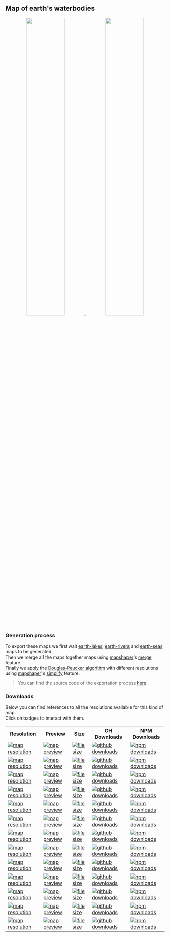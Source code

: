 <a name="earth-waterbodies"></a>
## Map of earth's waterbodies
<p align="center">
  <a alt="see earth-waterbodies on mapshaper" href="http://mapshaper.org/?files=https://cdn.rawgit.com/simonepri/geo-maps/master/previews/earth-waterbodies.geo.json">
    <img src="https://raw.githubusercontent.com/simonepri/geo-maps/master/media/geo-maps-earth-waterbodies-shape.png" width ="49%"/>
  </a>
  <a alt="see earth-waterbodies on geojson.io" href="http://geojson.io/#data=data:text/x-url,https://cdn.rawgit.com/simonepri/geo-maps/master/previews/earth-waterbodies.geo.json">
    <img src="https://raw.githubusercontent.com/simonepri/geo-maps/master/media/geo-maps-earth-waterbodies-hover.png" width ="49%"/>
  </a>
</p>

### Generation process
To export these maps we first wait [earth-lakes](./earth-lakes.md), [earth-rivers](./earth-rivers.md) and [earth-seas](./earth-seas.md) maps to be generated.  
Then we merge all the maps together maps using [mapshaper](https://github.com/mbloch/mapshaper)'s [merge](https://github.com/mbloch/mapshaper/wiki/Command-Reference#-merge-layers) feature.  
Finally we apply the [Douglas-Peucker algorithm](https://en.wikipedia.org/wiki/Ramer%E2%80%93Douglas%E2%80%93Peucker_algorithm#Algorithm) with different resolutions using [mapshaper](https://github.com/mbloch/mapshaper)'s [simplify](https://github.com/mbloch/mapshaper/wiki/Command-Reference#-simplify) feature.

> You can find the source code of the exportation process [here](gulp/maps/earth-waterbodies.js).

### Downloads
Below you can find references to all the resolutions available for this kind of map.  
Click on badges to interact with them.

<table>
  <tr>
    <th>Resolution</th>
    <th>Preview</th>
    <th>Size</th>
    <th>GH Downloads</th>
    <th>NPM Downloads</th>
  </tr>

  <tr>
    <td>
      <a href="#earth-waterbodies">
        <img src="https://img.shields.io/badge/resolution-1m-f1c40f.svg" alt="map resolution"/>
      </a>
    </td>
    <td>
      <a href="http://mapshaper.org/?files=https://unpkg.com/@geo-maps/earth-waterbodies-1m/map.geo.json">
        <img src="https://img.shields.io/badge/preview-mapshaper-1abc9c.svg" alt="map preview"/>
      </a>
    </td>
    <td>
      <a href="#earth-waterbodies">
        <img src="http://img.badgesize.io/https://unpkg.com/@geo-maps/earth-waterbodies-1m/map.geo.json" alt="file size"/>
      </a>
    </td>
    <td>
      <a href="https://github.com/simonepri/geo-maps/releases/latest/download/earth-waterbodies-1m.geo.json">
        <img src="https://img.shields.io/github/downloads/simonepri/geo-maps/latest/earth-waterbodies-1m.geo.json.svg" alt="github downloads"/>
      </a>
    </td>
    <td>
      <a href="https://www.npmjs.com/package/@geo-maps/earth-waterbodies-1m">
        <img src="https://img.shields.io/npm/dm/@geo-maps/earth-waterbodies-1m.svg" alt="npm downloads"/>
      </a>
    </td>
  </tr>

  <tr>
    <td>
      <a href="#earth-waterbodies">
        <img src="https://img.shields.io/badge/resolution-2m5-f1c40f.svg" alt="map resolution"/>
      </a>
    </td>
    <td>
      <a href="http://mapshaper.org/?files=https://unpkg.com/@geo-maps/earth-waterbodies-2m5/map.geo.json">
        <img src="https://img.shields.io/badge/preview-mapshaper-1abc9c.svg" alt="map preview"/>
      </a>
    </td>
    <td>
      <a href="#earth-waterbodies">
        <img src="http://img.badgesize.io/https://unpkg.com/@geo-maps/earth-waterbodies-2m5/map.geo.json" alt="file size"/>
      </a>
    </td>
    <td>
      <a href="https://github.com/simonepri/geo-maps/releases/latest/download/earth-waterbodies-2m5.geo.json">
        <img src="https://img.shields.io/github/downloads/simonepri/geo-maps/latest/earth-waterbodies-2m5.geo.json.svg" alt="github downloads"/>
      </a>
    </td>
    <td>
      <a href="https://www.npmjs.com/package/@geo-maps/earth-waterbodies-2m5">
        <img src="https://img.shields.io/npm/dm/@geo-maps/earth-waterbodies-2m5.svg" alt="npm downloads"/>
      </a>
    </td>
  </tr>

  <tr>
    <td>
      <a href="#earth-waterbodies">
        <img src="https://img.shields.io/badge/resolution-5m-f1c40f.svg" alt="map resolution"/>
      </a>
    </td>
    <td>
      <a href="http://mapshaper.org/?files=https://unpkg.com/@geo-maps/earth-waterbodies-5m/map.geo.json">
        <img src="https://img.shields.io/badge/preview-mapshaper-1abc9c.svg" alt="map preview"/>
      </a>
    </td>
    <td>
      <a href="#earth-waterbodies">
        <img src="http://img.badgesize.io/https://unpkg.com/@geo-maps/earth-waterbodies-5m/map.geo.json" alt="file size"/>
      </a>
    </td>
    <td>
      <a href="https://github.com/simonepri/geo-maps/releases/latest/download/earth-waterbodies-5m.geo.json">
        <img src="https://img.shields.io/github/downloads/simonepri/geo-maps/latest/earth-waterbodies-5m.geo.json.svg" alt="github downloads"/>
      </a>
    </td>
    <td>
      <a href="https://www.npmjs.com/package/@geo-maps/earth-waterbodies-5m">
        <img src="https://img.shields.io/npm/dm/@geo-maps/earth-waterbodies-5m.svg" alt="npm downloads"/>
      </a>
    </td>
  </tr>

  <tr>
    <td>
      <a href="#earth-waterbodies">
        <img src="https://img.shields.io/badge/resolution-10m-f1c40f.svg" alt="map resolution"/>
      </a>
    </td>
    <td>
      <a href="http://mapshaper.org/?files=https://unpkg.com/@geo-maps/earth-waterbodies-10m/map.geo.json">
        <img src="https://img.shields.io/badge/preview-mapshaper-1abc9c.svg" alt="map preview"/>
      </a>
    </td>
    <td>
      <a href="#earth-waterbodies">
        <img src="http://img.badgesize.io/https://unpkg.com/@geo-maps/earth-waterbodies-10m/map.geo.json" alt="file size"/>
      </a>
    </td>
    <td>
      <a href="https://github.com/simonepri/geo-maps/releases/latest/download/earth-waterbodies-10m.geo.json">
        <img src="https://img.shields.io/github/downloads/simonepri/geo-maps/latest/earth-waterbodies-10m.geo.json.svg" alt="github downloads"/>
      </a>
    </td>
    <td>
      <a href="https://www.npmjs.com/package/@geo-maps/earth-waterbodies-10m">
        <img src="https://img.shields.io/npm/dm/@geo-maps/earth-waterbodies-10m.svg" alt="npm downloads"/>
      </a>
    </td>
  </tr>

  <tr>
    <td>
      <a href="#earth-waterbodies">
        <img src="https://img.shields.io/badge/resolution-25m-f1c40f.svg" alt="map resolution"/>
      </a>
    </td>
    <td>
      <a href="http://mapshaper.org/?files=https://unpkg.com/@geo-maps/earth-waterbodies-25m/map.geo.json">
        <img src="https://img.shields.io/badge/preview-mapshaper-1abc9c.svg" alt="map preview"/>
      </a>
    </td>
    <td>
      <a href="#earth-waterbodies">
        <img src="http://img.badgesize.io/https://unpkg.com/@geo-maps/earth-waterbodies-25m/map.geo.json" alt="file size"/>
      </a>
    </td>
    <td>
      <a href="https://github.com/simonepri/geo-maps/releases/latest/download/earth-waterbodies-25m.geo.json">
        <img src="https://img.shields.io/github/downloads/simonepri/geo-maps/latest/earth-waterbodies-25m.geo.json.svg" alt="github downloads"/>
      </a>
    </td>
    <td>
      <a href="https://www.npmjs.com/package/@geo-maps/earth-waterbodies-25m">
        <img src="https://img.shields.io/npm/dm/@geo-maps/earth-waterbodies-25m.svg" alt="npm downloads"/>
      </a>
    </td>
  </tr>

  <tr>
    <td>
      <a href="#earth-waterbodies">
        <img src="https://img.shields.io/badge/resolution-50m-f1c40f.svg" alt="map resolution"/>
      </a>
    </td>
    <td>
      <a href="http://mapshaper.org/?files=https://unpkg.com/@geo-maps/earth-waterbodies-50m/map.geo.json">
        <img src="https://img.shields.io/badge/preview-mapshaper-1abc9c.svg" alt="map preview"/>
      </a>
    </td>
    <td>
      <a href="#earth-waterbodies">
        <img src="http://img.badgesize.io/https://unpkg.com/@geo-maps/earth-waterbodies-50m/map.geo.json" alt="file size"/>
      </a>
    </td>
    <td>
      <a href="https://github.com/simonepri/geo-maps/releases/latest/download/earth-waterbodies-50m.geo.json">
        <img src="https://img.shields.io/github/downloads/simonepri/geo-maps/latest/earth-waterbodies-50m.geo.json.svg" alt="github downloads"/>
      </a>
    </td>
    <td>
      <a href="https://www.npmjs.com/package/@geo-maps/earth-waterbodies-50m">
        <img src="https://img.shields.io/npm/dm/@geo-maps/earth-waterbodies-50m.svg" alt="npm downloads"/>
      </a>
    </td>
  </tr>

  <tr>
    <td>
      <a href="#earth-waterbodies">
        <img src="https://img.shields.io/badge/resolution-100m-f1c40f.svg" alt="map resolution"/>
      </a>
    </td>
    <td>
      <a href="http://mapshaper.org/?files=https://unpkg.com/@geo-maps/earth-waterbodies-100m/map.geo.json">
        <img src="https://img.shields.io/badge/preview-mapshaper-1abc9c.svg" alt="map preview"/>
      </a>
    </td>
    <td>
      <a href="#earth-waterbodies">
        <img src="http://img.badgesize.io/https://unpkg.com/@geo-maps/earth-waterbodies-100m/map.geo.json" alt="file size"/>
      </a>
    </td>
    <td>
      <a href="https://github.com/simonepri/geo-maps/releases/latest/download/earth-waterbodies-100m.geo.json">
        <img src="https://img.shields.io/github/downloads/simonepri/geo-maps/latest/earth-waterbodies-100m.geo.json.svg" alt="github downloads"/>
      </a>
    </td>
    <td>
      <a href="https://www.npmjs.com/package/@geo-maps/earth-waterbodies-100m">
        <img src="https://img.shields.io/npm/dm/@geo-maps/earth-waterbodies-100m.svg" alt="npm downloads"/>
      </a>
    </td>
  </tr>

  <tr>
    <td>
      <a href="#earth-waterbodies">
        <img src="https://img.shields.io/badge/resolution-250m-f1c40f.svg" alt="map resolution"/>
      </a>
    </td>
    <td>
      <a href="http://mapshaper.org/?files=https://unpkg.com/@geo-maps/earth-waterbodies-250m/map.geo.json">
        <img src="https://img.shields.io/badge/preview-mapshaper-1abc9c.svg" alt="map preview"/>
      </a>
    </td>
    <td>
      <a href="#earth-waterbodies">
        <img src="http://img.badgesize.io/https://unpkg.com/@geo-maps/earth-waterbodies-250m/map.geo.json" alt="file size"/>
      </a>
    </td>
    <td>
      <a href="https://github.com/simonepri/geo-maps/releases/latest/download/earth-waterbodies-250m.geo.json">
        <img src="https://img.shields.io/github/downloads/simonepri/geo-maps/latest/earth-waterbodies-250m.geo.json.svg" alt="github downloads"/>
      </a>
    </td>
    <td>
      <a href="https://www.npmjs.com/package/@geo-maps/earth-waterbodies-250m">
        <img src="https://img.shields.io/npm/dm/@geo-maps/earth-waterbodies-250m.svg" alt="npm downloads"/>
      </a>
    </td>
  </tr>

  <tr>
    <td>
      <a href="#earth-waterbodies">
        <img src="https://img.shields.io/badge/resolution-500m-f1c40f.svg" alt="map resolution"/>
      </a>
    </td>
    <td>
      <a href="http://mapshaper.org/?files=https://unpkg.com/@geo-maps/earth-waterbodies-500m/map.geo.json">
        <img src="https://img.shields.io/badge/preview-mapshaper-1abc9c.svg" alt="map preview"/>
      </a>
    </td>
    <td>
      <a href="#earth-waterbodies">
        <img src="http://img.badgesize.io/https://unpkg.com/@geo-maps/earth-waterbodies-500m/map.geo.json" alt="file size"/>
      </a>
    </td>
    <td>
      <a href="https://github.com/simonepri/geo-maps/releases/latest/download/earth-waterbodies-500m.geo.json">
        <img src="https://img.shields.io/github/downloads/simonepri/geo-maps/latest/earth-waterbodies-500m.geo.json.svg" alt="github downloads"/>
      </a>
    </td>
    <td>
      <a href="https://www.npmjs.com/package/@geo-maps/earth-waterbodies-500m">
        <img src="https://img.shields.io/npm/dm/@geo-maps/earth-waterbodies-500m.svg" alt="npm downloads"/>
      </a>
    </td>
  </tr>

  <tr>
    <td>
      <a href="#earth-waterbodies">
        <img src="https://img.shields.io/badge/resolution-1km-f1c40f.svg" alt="map resolution"/>
      </a>
    </td>
    <td>
      <a href="http://mapshaper.org/?files=https://unpkg.com/@geo-maps/earth-waterbodies-1km/map.geo.json">
        <img src="https://img.shields.io/badge/preview-mapshaper-1abc9c.svg" alt="map preview"/>
      </a>
    </td>
    <td>
      <a href="#earth-waterbodies">
        <img src="http://img.badgesize.io/https://unpkg.com/@geo-maps/earth-waterbodies-1km/map.geo.json" alt="file size"/>
      </a>
    </td>
    <td>
      <a href="https://github.com/simonepri/geo-maps/releases/latest/download/earth-waterbodies-1km.geo.json">
        <img src="https://img.shields.io/github/downloads/simonepri/geo-maps/latest/earth-waterbodies-1km.geo.json.svg" alt="github downloads"/>
      </a>
    </td>
    <td>
      <a href="https://www.npmjs.com/package/@geo-maps/earth-waterbodies-1km">
        <img src="https://img.shields.io/npm/dm/@geo-maps/earth-waterbodies-1km.svg" alt="npm downloads"/>
      </a>
    </td>
  </tr>

  <tr>
    <td>
      <a href="#earth-waterbodies">
        <img src="https://img.shields.io/badge/resolution-2km5-f1c40f.svg" alt="map resolution"/>
      </a>
    </td>
    <td>
      <a href="http://mapshaper.org/?files=https://unpkg.com/@geo-maps/earth-waterbodies-2km5/map.geo.json">
        <img src="https://img.shields.io/badge/preview-mapshaper-1abc9c.svg" alt="map preview"/>
      </a>
    </td>
    <td>
      <a href="#earth-waterbodies">
        <img src="http://img.badgesize.io/https://unpkg.com/@geo-maps/earth-waterbodies-2km5/map.geo.json" alt="file size"/>
      </a>
    </td>
    <td>
      <a href="https://github.com/simonepri/geo-maps/releases/latest/download/earth-waterbodies-2km5.geo.json">
        <img src="https://img.shields.io/github/downloads/simonepri/geo-maps/latest/earth-waterbodies-2km5.geo.json.svg" alt="github downloads"/>
      </a>
    </td>
    <td>
      <a href="https://www.npmjs.com/package/@geo-maps/earth-waterbodies-2km5">
        <img src="https://img.shields.io/npm/dm/@geo-maps/earth-waterbodies-2km5.svg" alt="npm downloads"/>
      </a>
    </td>
  </tr>

  <tr>
    <td>
      <a href="#earth-waterbodies">
        <img src="https://img.shields.io/badge/resolution-5km-f1c40f.svg" alt="map resolution"/>
      </a>
    </td>
    <td>
      <a href="http://mapshaper.org/?files=https://unpkg.com/@geo-maps/earth-waterbodies-5km/map.geo.json">
        <img src="https://img.shields.io/badge/preview-mapshaper-1abc9c.svg" alt="map preview"/>
      </a>
    </td>
    <td>
      <a href="#earth-waterbodies">
        <img src="http://img.badgesize.io/https://unpkg.com/@geo-maps/earth-waterbodies-5km/map.geo.json" alt="file size"/>
      </a>
    </td>
    <td>
      <a href="https://github.com/simonepri/geo-maps/releases/latest/download/earth-waterbodies-5km.geo.json">
        <img src="https://img.shields.io/github/downloads/simonepri/geo-maps/latest/earth-waterbodies-5km.geo.json.svg" alt="github downloads"/>
      </a>
    </td>
    <td>
      <a href="https://www.npmjs.com/package/@geo-maps/earth-waterbodies-5km">
        <img src="https://img.shields.io/npm/dm/@geo-maps/earth-waterbodies-5km.svg" alt="npm downloads"/>
      </a>
    </td>
  </tr>

  <tr>
    <td>
      <a href="#earth-waterbodies">
        <img src="https://img.shields.io/badge/resolution-10km-f1c40f.svg" alt="map resolution"/>
      </a>
    </td>
    <td>
      <a href="http://mapshaper.org/?files=https://unpkg.com/@geo-maps/earth-waterbodies-10km/map.geo.json">
        <img src="https://img.shields.io/badge/preview-mapshaper-1abc9c.svg" alt="map preview"/>
      </a>
    </td>
    <td>
      <a href="#earth-waterbodies">
        <img src="http://img.badgesize.io/https://unpkg.com/@geo-maps/earth-waterbodies-10km/map.geo.json" alt="file size"/>
      </a>
    </td>
    <td>
      <a href="https://github.com/simonepri/geo-maps/releases/latest/download/earth-waterbodies-10km.geo.json">
        <img src="https://img.shields.io/github/downloads/simonepri/geo-maps/latest/earth-waterbodies-10km.geo.json.svg" alt="github downloads"/>
      </a>
    </td>
    <td>
      <a href="https://www.npmjs.com/package/@geo-maps/earth-waterbodies-10km">
        <img src="https://img.shields.io/npm/dm/@geo-maps/earth-waterbodies-10km.svg" alt="npm downloads"/>
      </a>
    </td>
  </tr>
</table>
